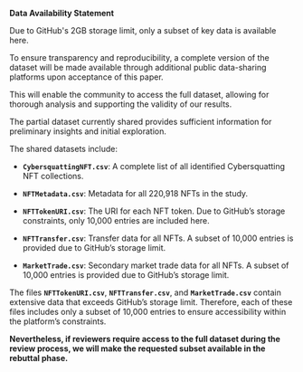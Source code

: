 **Data Availability Statement**

Due to GitHub's 2GB storage limit, only a subset of key data is available here. 

To ensure transparency and reproducibility, a complete version of the dataset will be made available through additional public data-sharing platforms upon acceptance of this paper. 

This will enable the community to access the full dataset, allowing for thorough analysis and supporting the validity of our results.

The partial dataset currently shared provides sufficient information for preliminary insights and initial exploration. 

The shared datasets include:

- **`CybersquattingNFT.csv`**: A complete list of all identified Cybersquatting NFT collections.
  
- **`NFTMetadata.csv`**: Metadata for all 220,918 NFTs in the study.
  
- **`NFTTokenURI.csv`**: The URI for each NFT token. Due to GitHub’s storage constraints, only 10,000 entries are included here.
  
- **`NFTTransfer.csv`**: Transfer data for all NFTs. A subset of 10,000 entries is provided due to GitHub’s storage limit.

- **`MarketTrade.csv`**: Secondary market trade data for all NFTs. A subset of 10,000 entries is provided due to GitHub’s storage limit.

The files **`NFTTokenURI.csv`**, **`NFTTransfer.csv`**, and **`MarketTrade.csv`** contain extensive data that exceeds GitHub’s storage limit. 
Therefore, each of these files includes only a subset of 10,000 entries to ensure accessibility within the platform’s constraints.

**Nevertheless, if reviewers require access to the full dataset during the review process, we will make the requested subset available in the rebuttal phase.**
